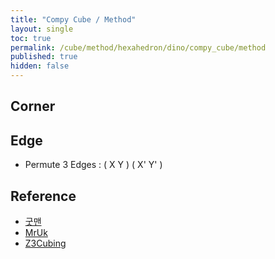 ```yaml
---
title: "Compy Cube / Method"
layout: single
toc: true
permalink: /cube/method/hexahedron/dino/compy_cube/method
published: true
hidden: false
---
```


<head>
  <base target="_blank">
  <link
    rel   = "stylesheet"
    type  = "text/css"
    href  = "/assets/css/twisty/Hexahedron/Compy_Cube.css"
  >
  <script
    src   = "https://cdn.cubing.net/js/cubing/twisty"
    type  = "module"
    defer
  ></script>
</head>



## Corner



## Edge

- Permute 3 Edges : ( X Y ) ( X' Y' )

<div class="twisty-wrapper">
  <twisty-player
    dark-mode                       = "dark"
    background                      = "none"
    experimental-puzzle-description = "c v 0.85"
    camera-latitude                 = 45
    camera-longitude                = 30
    experimental-stickering         = "full"
    alg                             =  "UFR' UFL UFR UFL'"
    experimental-setup-alg          = ""
    experimental-setup-anchor       = "end"
    tempo-scale                     = "1.3"
    viewer-link                     = "experimental-twizzle-explorer"
  ></twisty-player>
</div>



## Reference

- [굿맨](https://youtu.be/KgofbCsVOOQ)
- [MrUk](https://youtu.be/5_Jg4xWF3F4)
- [Z3Cubing](https://youtu.be/Qn7TJED6O-4)